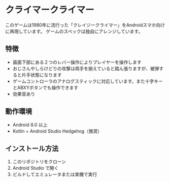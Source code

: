 # クライマークライマー

このゲームは1980年に流行った「クレイジークライマー」をAndroidスマホ向けに再現しています。
ゲームのスペックは独自にアレンジしています。

## 特徴
- 画面下部にある２つのレバー操作によりプレイヤーを操作します
- おじさんやしらけどりの攻撃は両手を揃えていると踏ん張りますが、被弾すると片手状態になります
- ゲームコントローラのアナログスティックに対応しています。また十字キーとABXYボタンでも操作できます
- 効果音あり

## 動作環境
- Android 8.0 以上
- Kotlin + Android Studio Hedgehog（推奨）

## インストール方法
1. このリポジトリをクローン
2. Android Studio で開く
3. ビルドしてエミュレータまたは実機で実行
